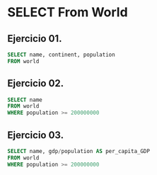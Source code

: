 # SELECT From World


## Ejercicio 01.

```sql
SELECT name, continent, population
FROM world
```

## Ejercicio 02.

```sql
SELECT name
FROM world
WHERE population >= 200000000
```

## Ejercicio 03.

```sql
SELECT name, gdp/population AS per_capita_GDP
FROM world
WHERE population >= 200000000
```

